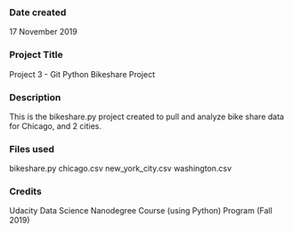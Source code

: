 ### Date created
17 November 2019

### Project Title
Project 3 - Git Python Bikeshare Project

### Description
This is the bikeshare.py project created to pull and analyze bike share data
for Chicago, and 2 cities.

### Files used
bikeshare.py
chicago.csv
new_york_city.csv
washington.csv

### Credits
Udacity Data Science Nanodegree Course (using Python) Program (Fall 2019)
